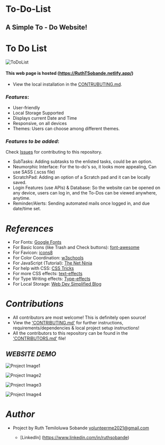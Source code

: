 # To-Do-List

## A Simple To - Do Website!

# To Do List

![ToDoList](https://socialify.git.ci/RuthTSobande/ToDoList/image?description=1&forks=1&issues=1&language=1&owner=1&pattern=Brick%20Wall&pulls=1&stargazers=1&theme=Dark)

#### This web page is hosted (https://RuthTSobande.netlify.app/)

- View the local installation in the [CONTRUBUTING.md](https://github.com/RuthTSobande/ToDoList/blob/master/CONTRIBUTING.md).

### *Features*:

* User-friendly
* Local Storage Supported
* Displays current Date and Time
* Responsive, on all devices
* Themes: Users can choose among different themes.

### *Features to be added*:

Check [Issues](https://github.com/RuthTSobande/ToDoList/issues) for contributing to this repository.

* SubTasks: Adding subtasks to the enlisted tasks, could be an option.
* Neumorphic Interface: For the to-do's so, it looks more appealing, Can use SASS (.scss file)
* ScratchPad: Adding an option of a Scratch pad and it can be locally saved.
* Login Features (use APIs) & Database: So the website can be opened on any device, users can log in, and the To-Dos can be viewed anywhere, anytime.
* Reminder/Alerts: Sending automated mails once logged in, and due date/time set.

# *References*

* For Fonts: [Google Fonts](https://fonts.googleapis.com/css2?family=Work+Sans:wght@300&display=swap)
* For Basic Icons (like Trash and Check buttons): [font-awesome](https://fontawesome.com)
* For Favicon: [icons8](https://icons8.com/icons/)
* For Color Coordination: [w3schools](https://www.w3schools.com/colors/colors_mixer.asp?colorbottom=000000&colortop=FFFFFF)
* For JavaScript (Tutorial): [The Net Ninja](https://www.youtube.com/playlist?list=PL4cUxeGkcC9i9Ae2D9Ee1RvylH38dKuET)
* For help with CSS: [CSS Tricks](https://css-tricks.com/)
* For more CSS effects: [text-effects](https://speckyboy.com/underline-text-effects-css/)
* For Type Writing effects: [Type-effects](https://usefulangle.com/post/85/css-typewriter-animation)
* For Local Storage: [Web Dev Simplified Blog](https://blog.webdevsimplified.com/2020-08/cookies-localStorage-sessionStorage/)

# *Contributions*

- All contributors are most welcome! This is definitely open source!
- View the ['CONTRIBUTING.md'](https://github.com/RuthTSobande/ToDoList/blob/master/CONTRIBUTING.md) for further instructions, requirements/dependencies & local project setup instructions!
- All the contributors to this repository can be found in the ['CONTRIBUTORS.md'](https://github.com/RuthTSobande/ToDoList/blob/master/CONTRIBUTORS.md) file!

## *WEBSITE DEMO*

![Project Image1](https://drive.google.com/file/d/1MdNlZWC5UgjkbFCI5ZEqu1j0jvlziGos/view?usp=sharing)

![Project Image2](https://drive.google.com/file/d/1-yWqvTqPpr1W5zLqgfcS3-q0IHxDBVMz/view?usp=sharing)

![Project Image3](https://drive.google.com/file/d/1WeBTxkZtpgi1W76Ljr5EPXPj-gdKjE3O/view?usp=sharing)

![Project Image4](https://drive.google.com/file/d/12NAEYUIN8W0sTu7TODtVqW-zd7pAhwYj/view?usp=sharing)

# *Author*

* Project by Ruth Temiloluwa Sobande <volunteerme2021@gmail.com>

  - [LinkedIn] (https://www.linkedin.com/in/ruthsobande)
